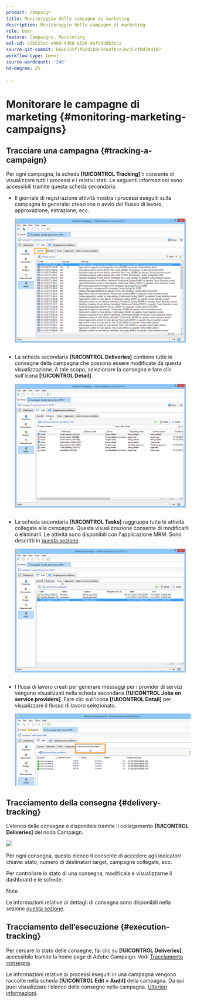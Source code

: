 ```yaml
---
product: campaign
title: Monitoraggio delle campagne di marketing
description: Monitoraggio delle campagne di marketing
role: User
feature: Campaigns, Monitoring
exl-id: c2b523ac-e900-4db8-85b0-dafc6ddb3eca
source-git-commit: b666535f7f82d1b8c2da4fbce1bc25cf8d39d187
workflow-type: tm+mt
source-wordcount: '245'
ht-degree: 2%

---
```


# Monitorare le campagne di marketing {#monitoring-marketing-campaigns}

## Tracciare una campagna {#tracking-a-campaign}

Per ogni campagna, la scheda **[!UICONTROL Tracking]** ti consente di visualizzare tutti i processi e i relativi stati. Le seguenti informazioni sono accessibili tramite questa scheda secondaria:

* Il giornale di registrazione attività mostra i processi eseguiti sulla campagna in generale: creazione o avvio del flusso di lavoro, approvazione, estrazione, ecc.

  ![](assets/s_ncs_user_op_edit_exe_tab_a.png)

* La scheda secondaria **[!UICONTROL Deliveries]** contiene tutte le consegne della campagna che possono essere modificate da questa visualizzazione. A tale scopo, selezionare la consegna e fare clic sull&#39;icona **[!UICONTROL Detail]**.

  ![](assets/s_ncs_user_op_edit_exe_tab_b.png)

* La scheda secondaria **[!UICONTROL Tasks]** raggruppa tutte le attività collegate alla campagna. Questa visualizzazione consente di modificarli o eliminarli. Le attività sono disponibili con l&#39;applicazione MRM. Sono descritti in [questa sezione](../../mrm/using/creating-and-managing-tasks.md).

  ![](assets/s_ncs_user_op_edit_exe_tab_e.png)

* I flussi di lavoro creati per generare messaggi per i provider di servizi vengono visualizzati nella scheda secondaria **[!UICONTROL Jobs on service providers]**. Fare clic sull&#39;icona **[!UICONTROL Detail]** per visualizzare il flusso di lavoro selezionato.

  ![](assets/s_ncs_user_op_edit_exe_tab_d.png)

## Tracciamento della consegna {#delivery-tracking}

L’elenco delle consegne è disponibile tramite il collegamento **[!UICONTROL Deliveries]** del nodo Campaign.

![](assets/s_ncs_user_op_del_state_from_homepage.png)

Per ogni consegna, questo elenco ti consente di accedere agli indicatori chiave: stato, numero di destinatari target, campagne collegate, ecc.

Per controllare lo stato di una consegna, modificala e visualizzarne il dashboard e le schede.

>[!NOTE]
>
>Le informazioni relative ai dettagli di consegna sono disponibili nella sezione [questa sezione](../../delivery/using/about-message-tracking.md).

## Tracciamento dell’esecuzione {#execution-tracking}

Per cercare lo stato delle consegne, fai clic su **[!UICONTROL Deliveries]**, accessibile tramite la home page di Adobe Campaign. Vedi [Tracciamento consegna](#delivery-tracking).

Le informazioni relative ai processi eseguiti in una campagna vengono raccolte nella scheda **[!UICONTROL Edit > Audit]** della campagna. Da qui puoi visualizzare l’elenco delle consegne nella campagna. [Ulteriori informazioni](#tracking-a-campaign).
